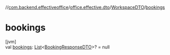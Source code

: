 //[com.backend.effectiveoffice](../../../index.md)/[office.effective.dto](../index.md)/[WorkspaceDTO](index.md)/[bookings](bookings.md)

# bookings

[jvm]\
val [bookings](bookings.md): [List](https://kotlinlang.org/api/latest/jvm/stdlib/kotlin.collections/-list/index.html)&lt;[BookingResponseDTO](../-booking-response-d-t-o/index.md)&gt;? = null
